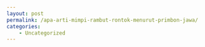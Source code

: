 ```yaml
---
layout: post
permalink: /apa-arti-mimpi-rambut-rontok-menurut-primbon-jawa/
categories:
    - Uncategorized
---
```


